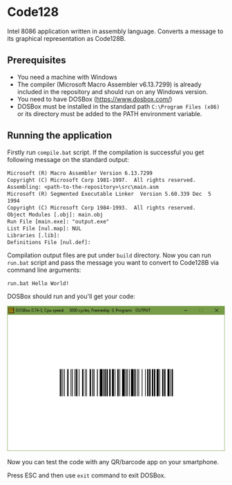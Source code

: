 # Code128
Intel 8086 application written in assembly language. Converts a message to its graphical
representation as Code128B.

## Prerequisites
- You need a machine with Windows
- The compiler (Microsoft Macro Assembler v6.13.7299) is already included in the repository and
  should run on any Windows version.
- You need to have DOSBox (https://www.dosbox.com/)
- DOSBox must be installed in the standard path `C:\Program Files (x86)` or its directory must be
  added to the PATH environment variable.

## Running the application
Firstly run `compile.bat` script. If the compilation is successful you get following message on the
standard output:

    Microsoft (R) Macro Assembler Version 6.13.7299
    Copyright (C) Microsoft Corp 1981-1997.  All rights reserved.
    Assembling: <path-to-the-repository>\src\main.asm
    Microsoft (R) Segmented Executable Linker  Version 5.60.339 Dec  5 1994
    Copyright (C) Microsoft Corp 1984-1993.  All rights reserved.
    Object Modules [.obj]: main.obj
    Run File [main.exe]: "output.exe"
    List File [nul.map]: NUL
    Libraries [.lib]:
    Definitions File [nul.def]:

Compilation output files are put under `build` directory. Now you can run `run.bat` script and pass
the message you want to convert to Code128B via command line arguments:

    run.bat Hello World!

DOSBox should run and you'll get your code:

![DOSBox screenshot](images/dosbox_screenshot.png)

Now you can test the code with any QR/barcode app on your smartphone.

Press ESC and then use `exit` command to exit DOSBox.
